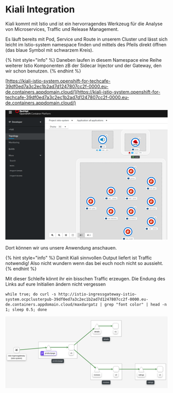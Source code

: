 # Kiali Integration

Kiali kommt mit Istio und ist ein hervorragendes Werkzeug für die Analyse von Microservices, Traffic und Release Management.

Es läuft bereits mit Pod, Service und Route in unserem Cluster und lässt sich leicht im Istio-system namespace finden und mittels des Pfeils direkt öffnen \(das blaue Symbol mit schwarzem Kreis\).

{% hint style="info" %}
Daneben laufen in diesem Namespace eine Reihe weiterer Istio Komponenten zB der Sidecar Injector und der Gateway, den wir schon benutzen.
{% endhint %}

[https://kiali-istio-system.openshift-for-techcafe-39df0ed7a3c2ec1b2ad7d1247807cc2f-0000.eu-de.containers.appdomain.cloud/](https://kiali-istio-system.openshift-for-techcafe-39df0ed7a3c2ec1b2ad7d1247807cc2f-0000.eu-de.containers.appdomain.cloud/)

![](../../../.gitbook/assets/image%20%2899%29.png)

Dort können wir uns unsere Anwendung anschauen.

{% hint style="info" %}
Damit Kiali sinnvollen Output liefert ist Traffic notwendig! Also nicht wundern wenn das bei euch noch nicht so aussieht.
{% endhint %}

Mit dieser Schleife könnt ihr ein bisschen Traffic erzeugen. Die Endung des Links auf eure Initialien ändern nicht vergessen

```text
while true; do curl -s http://istio-ingressgateway-istio-system.ocpclusterpub-39df0ed7a3c2ec1b2ad7d1247807cc2f-0000.eu-de.containers.appdomain.cloud/maxdargatz | grep "font color" | head -n 1; sleep 0.5; done
```

![](../../../.gitbook/assets/image%20%28123%29.png)

